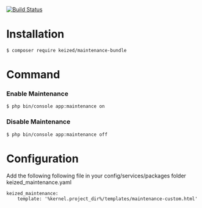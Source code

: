 [![Build Status](https://travis-ci.org/Keized/maintenanceBundle.svg?branch=master)](https://travis-ci.org/Keized/maintenanceBundle)

# Installation

```
$ composer require keized/maintenance-bundle
```

# Command
### Enable Maintenance

```
$ php bin/console app:maintenance on
```

### Disable Maintenance

```
$ php bin/console app:maintenance off
```

# Configuration

Add the following following file in your config/services/packages folder
keized_maintenance.yaml

```
keized_maintenance:
    template: '%kernel.project_dir%/templates/maintenance-custom.html'
```
